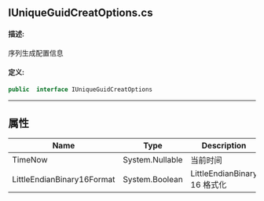 ## IUniqueGuidCreatOptions.cs 


#### 描述:


序列生成配置信息


#### 定义: 
``` csharp
public  interface IUniqueGuidCreatOptions
```
---
## 属性 
| Name      | Type | Description|
| ----------- | ----------- |-----------|
|     TimeNow |  System.Nullable | 当前时间 |
|     LittleEndianBinary16Format |  System.Boolean | LittleEndianBinary 16 格式化 |
